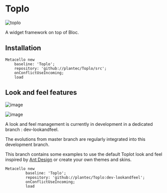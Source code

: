 # Toplo

![toplo](https://github.com/plantec/Toplo/assets/49183340/57963fee-ed86-4ee0-99e1-7c39e9a9cdf9)

A widget framework on top of Bloc.

## Installation

```Smalltalk
Metacello new
	baseline: 'Toplo';
	repository: 'github://plantec/Toplo/src';
	onConflictUseIncoming;
	load
```

## Look and feel features

![image](https://github.com/plantec/Toplo/assets/49183340/2e61623f-5844-4294-b87a-195dd6c1c636)

![image](https://github.com/plantec/Toplo/assets/49183340/a76ee5a2-1e2f-414f-8ab8-4dad71d4fc4f)

A look and feel management is currently in development in a dedicated branch : dev-lookandfeel.

The evolutions from master branch are regularly integrated into this development branch.

This branch contains some examples to use the default Toplot look and feel inspired by [Ant Design](https://github.com/ant-design/ant-design) or create your own themes and skins.

```Smalltalk
Metacello new
         baseline: 'Toplo';
         repository: 'github://plantec/Toplo:dev-lookandfeel';
         onConflictUseIncoming;
         load
```
